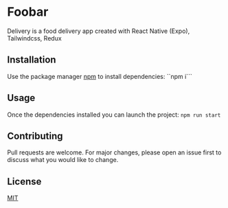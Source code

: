 # Foobar

Delivery is a food delivery app created with React Native (Expo), Tailwindcss, Redux

## Installation

Use the package manager [npm](https://www.npmjs.com/) to install dependencies:
``npm i```

## Usage

Once the dependencies installed you can launch the project:
```npm run start```

## Contributing

Pull requests are welcome. For major changes, please open an issue first
to discuss what you would like to change.

## License
[MIT](https://choosealicense.com/licenses/mit/)